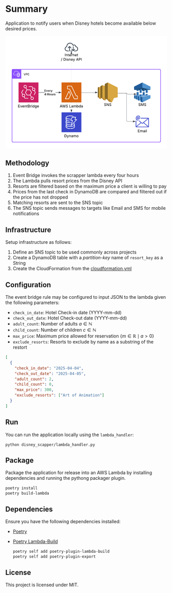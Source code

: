 # Summary

Application to notify users when Disney hotels become available below desired prices.

![Architecture Diagram](./docs/images/disney-scrapper-architecture.png)

## Methodology

1. Event Bridge invokes the scrapper lambda every four hours
2. The Lambda pulls resort prices from the Disney API
3. Resorts are filtered based on the maximum price a client is willing to pay
4. Prices from the last check in DynamoDB are compared and filtered out if the price has not dropped
5. Matching resorts are sent to the SNS topic
6. The SNS topic sends messages to targets like Email and SMS for mobile notifications

## Infrastructure

Setup infrastructure as follows:

1. Define an SNS topic to be used commonly across projects
2. Create a DynamoDB table with a _partition-key_ name of `resort_key` as a String
3. Create the CloudFormation from the [cloudformation.yml](./cloudformation.yml)

## Configuration

The event bridge rule may be configured to input JSON to the lambda given the following parameters:

- `check_in_date`: Hotel Check-in date (YYYY-mm-dd)
- `check_out_date`: Hotel Check-out date (YYYY-mm-dd)
- `adult_count`: Number of adults $a\in\mathbb{N}$
- `child_count`: Number of children $c\in\mathbb{N}$
- `max_price`: Maximum price allowed for reservation $\{ m\in\mathbb{R} \mid a>0 \}$
- `exclude_resorts`: Resorts to exclude by name as a substring of the restort

```json
[
  {
    "check_in_date": "2025-04-04",
    "check_out_date": "2025-04-05",
    "adult_count": 2,
    "child_count": 0,
    "max_price": 300,
    "exclude_resorts": ["Art of Animation"]
  }
]
```

## Run

You can run the application locally using the `lambda_handler`:

```shell
python disney_scapper/lambda_handler.py
```

## Package

Package the application for release into an AWS Lambda by installing dependencies and running the pythong packager plugin.

```shell
poetry install
poetry build-lambda
```

## Dependencies

Ensure you have the following dependencies installed:

- [Poetry](https://python-poetry.org/)
- [Poetry Lambda-Build](https://github.com/micmurawski/poetry-plugin-lambda-build)

    ```shell
    poetry self add poetry-plugin-lambda-build
    poetry self add poetry-plugin-export
    ```

## License

This project is licensed under MIT.